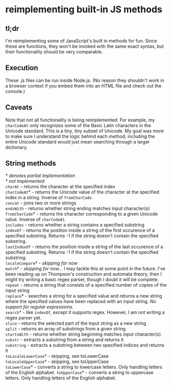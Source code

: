 reimplementing built-in JS methods
==================================

tl;dr
-----

I'm reimplementing some of JavaScript's built in methods for fun.  Since these are functions, they won't be invoked with the same exact syntax, but their functionality should be very comparable.

Execution
---------

These .js files can be run inside Node.js.  (No reason they shouldn't work in a browser context if you embed them into an HTML file and check out the console.)

Caveats
-------

Note that not all functionality is being reimplemented.  For example, my `charCodeAt` only recognizes some of the Basic Latin characters in the Unicode standard.  This is a tiny, tiny subset of Unicode.  My goal was more to make sure I understand the logic behind each method; including the entire Unicode standard would just mean searching through a larger dictionary.

String methods
--------------
_\* denotes partial implementation_<br>
_† not implemented_<br>
`charAt` - returns the character at the specified index<br>
`charCodeAt`* - returns the Unicode value of the character at the specified index in a string.  Inverse of `fromCharCode`.<br>
`concat` - joins two or more strings<br>
`endsWith` - returns whether string ending matches input character(s)<br>
`fromCharCode`* - returns the character corresponding to a given Unicode value.  Inverse of `charCodeAt`.<br>
`includes` - returns whether a string contains a specified substring<br>
`indexOf` - returns the position inside a string of the first occurence of a specified substring.  Returns -1 if the string doesn't contain the specified substring.<br>
`lastIndexOf` - returns the position inside a string of the last occurence of a specified substring.  Returns -1 if the string doesn't contain the specified substring.<br>
`localeCompare`† - _skipping for now_<br>
`match`† - _skipping for now..._  I may tackle this at some point in the future.  I've been reading up on Thompson's construction and automata theory, then I might try writing a basic regex parser, though I doubt it will be complete.<br>
`repeat` - returns a string that consists of a specified number of copies of the input string<br>
`replace`* - searches a string for a specified value and returns a new string where the specified values have been replaced with an input string.  _No support for regular expressions._<br>
`search`† - like `indexOf`, except it supports regex.  However, I am not writing a regex parser yet.<br>
`slice` - returns the selected part of the input string as a new string<br>
`split` - returns an array of substrings from a given string<br>
`startsWith` - returns whether string beginning matches input character(s)<br>
`substr` - extracts a substring from a string and returns it<br>
`substring` - extracts a substring between two specified indices and returns it<br>
`toLocaleLowerCase`† - skipping, see toLowerCase<br>
`toLocaleUpperCase`† - skipping, see toUpperCase<br>
`toLowerCase`* - converts a string to lowercase letters.  Only handling letters of the English alphabet.
`toUpperCase`* - converts a string to uppercase letters.  Only handling letters of the English alphabet.